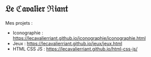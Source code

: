 # 𝔏𝔢 ℭ𝔞𝔳𝔞𝔩𝔦𝔢𝔯 ℜ𝔦𝔞𝔫𝔱

Mes projets :
- Iconographie : https://lecavalierriant.github.io/iconographie/iconographie.html
- Jeux : https://lecavalierriant.github.io/jeux/jeux.html
- HTML CSS JS : https://lecavalierriant.github.io/html-css-js/
